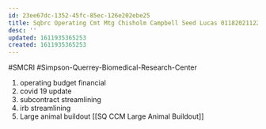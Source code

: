 ```yaml
---
id: 23ee67dc-1352-45fc-85ec-126e202ebe25
title: Sqbrc Operating Cmt Mtg Chisholm Campbell Seed Lucas 01182021122527
desc: ''
updated: 1611935365253
created: 1611935365253
---
```

\#SMCRI #Simpson-Querrey-Biomedical-Research-Center 

1. operating budget financial
2. covid 19 update
3. subcontract streamlining
4. irb streamlining
5. Large animal buildout [[SQ CCM Large Animal Buildout]]

